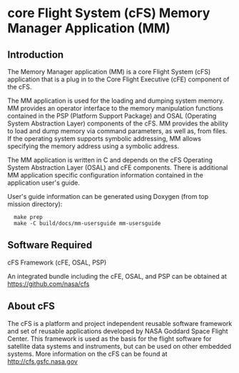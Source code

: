 # core Flight System (cFS) Memory Manager Application (MM)

## Introduction

The Memory Manager application (MM) is a core Flight System (cFS) application 
that is a plug in to the Core Flight Executive (cFE) component of the cFS.  
  
The MM application is used for the loading and dumping system memory. MM 
provides an operator interface to the memory manipulation functions contained
in the PSP (Platform Support Package) and OSAL (Operating System Abstraction 
Layer) components of the cFS. MM provides the ability to load and dump memory 
via command parameters, as well as, from files. If the operating system 
supports symbolic addressing, MM allows specifying the memory address using a 
symbolic address.   

The MM application is written in C and depends on the cFS Operating System
Abstraction Layer (OSAL) and cFE components.  There is additional MM application
specific configuration information contained in the application user's guide.

User's guide information can be generated using Doxygen (from top mission directory):
```
  make prep
  make -C build/docs/mm-usersguide mm-usersguide
```

## Software Required

cFS Framework (cFE, OSAL, PSP)

An integrated bundle including the cFE, OSAL, and PSP can
be obtained at https://github.com/nasa/cfs

## About cFS

The cFS is a platform and project independent reusable software framework and
set of reusable applications developed by NASA Goddard Space Flight Center.
This framework is used as the basis for the flight software for satellite data
systems and instruments, but can be used on other embedded systems.  More
information on the cFS can be found at http://cfs.gsfc.nasa.gov
